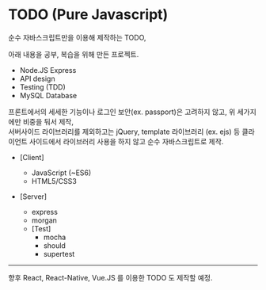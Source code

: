 # TODO (Pure Javascript)

순수 자바스크립트만을 이용해 제작하는 TODO,

아래 내용을 공부, 복습을 위해 만든 프로젝트.

- Node.JS Express
- API design
- Testing (TDD)
- MySQL Database

프론트에서의 세세한 기능이나 로그인 보안(ex. passport)은 고려하지 않고, 위 세가지에만 비중을 둬서 제작,  
서버사이드 라이브러리를 제외하고는 jQuery, template 라이브러리 (ex. ejs) 등 클라이언트 사이드에서 라이브러리 사용을 하지 않고 순수 자바스크립트로 제작.

- [Client]
  - JavaScript (~ES6)
  - HTML5/CSS3

- [Server]
  - express
  - morgan
  - [Test]
    - mocha
    - should
    - supertest

---

향후 React, React-Native, Vue.JS 를 이용한 TODO 도 제작할 예정.
